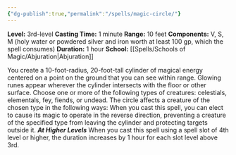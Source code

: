 ```yaml
---
{"dg-publish":true,"permalink":"/spells/magic-circle/"}
---
```


**Level:** 3rd-level
**Casting Time:** 1 minute
**Range:** 10 feet
**Components:** V, S, M (holy water or powdered silver and iron worth at least 100 gp, which the spell consumes)
**Duration:** 1 hour
**School:** [[Spells/Schools of Magic/Abjuration\|Abjuration]]

You create a 10-foot-radius, 20-foot-tall cylinder of magical energy centered on a point on the ground that you can see within range. Glowing runes appear wherever the cylinder intersects with the floor or other surface.
Choose one or more of the following types of creatures: celestials, elementals, fey, fiends, or undead. The circle affects a creature of the chosen type in the following ways:
When you cast this spell, you can elect to cause its magic to operate in the reverse direction, preventing a creature of the specified type from leaving the cylinder and protecting targets outside it.
**_At Higher Levels_**
When you cast this spell using a spell slot of 4th level or higher, the duration increases by 1 hour for each slot level above 3rd.